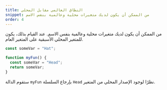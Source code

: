 ```yaml
---
title: النطاق العالمي مقابل المحلي
snippet: من الممكن أن يكون لديك متغيرات محلية وعالمية بنفس الاسم
order: 4
---
```


من الممكن أن يكون لديك متغيرات محلية وعالمية بنفس الاسم. عند القيام بذلك، يكون
للمتغير المحلي الأسبقية على المتغير العام.

```js
const someVar = "Hat";

function myFun() {
  const someVar = "Head";
  return someVar;
}
```

ستقوم الدالة `myFun` بإرجاع السلسلة `Head` نظرًا لوجود الإصدار المحلي من المتغير.
